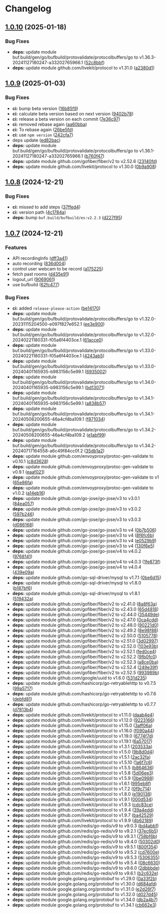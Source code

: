 # Changelog

## [1.0.10](https://github.com/mynaparrot/plugnmeet-protocol/compare/v1.0.9...v1.0.10) (2025-01-18)


### Bug Fixes

* **deps:** update module buf.build/gen/go/bufbuild/protovalidate/protocolbuffers/go to v1.36.3-20241127180247-a33202765966.1 ([52c8bbf](https://github.com/mynaparrot/plugnmeet-protocol/commit/52c8bbfac1bd393594f7dc2edc76c484b9e9be23))
* **deps:** update module github.com/livekit/protocol to v1.31.0 ([a2380d1](https://github.com/mynaparrot/plugnmeet-protocol/commit/a2380d1faebc90aaea4c3969abd92dc0e4ca0e7f))

## [1.0.9](https://github.com/mynaparrot/plugnmeet-protocol/compare/v1.0.8...v1.0.9) (2025-01-03)


### Bug Fixes

* **ci:** bump beta version ([16b85f9](https://github.com/mynaparrot/plugnmeet-protocol/commit/16b85f945a216cd38b693ffe7e8bbef3d31a19a2))
* **ci:** calculate beta version based on next version ([9402b78](https://github.com/mynaparrot/plugnmeet-protocol/commit/9402b78373ef22be80302050f217d9c282802b1f))
* **ci:** release a beta version on each commit ([7e36c97](https://github.com/mynaparrot/plugnmeet-protocol/commit/7e36c9795372cf5a3a591e168a2125ca91da1f12))
* **ci:** removed rebase again ([aa60bba](https://github.com/mynaparrot/plugnmeet-protocol/commit/aa60bba6b1eb0c88d321346c323ed012cbf6887c))
* **ci:** To rebase again ([26be5fd](https://github.com/mynaparrot/plugnmeet-protocol/commit/26be5fde5463ffd6c07bcf69c9c7622f1a6163d1))
* **ci:** use `npm version` ([242cfa7](https://github.com/mynaparrot/plugnmeet-protocol/commit/242cfa72d44995689d2321e19f1f8050afdafc4e))
* deps update ([ed82bac](https://github.com/mynaparrot/plugnmeet-protocol/commit/ed82bac7ab8d6e768f8c8c8c3d5a96d1f852f7a4))
* **deps:** update module buf.build/gen/go/bufbuild/protovalidate/protocolbuffers/go to v1.36.1-20241127180247-a33202765966.1 ([b760f47](https://github.com/mynaparrot/plugnmeet-protocol/commit/b760f4783ece235b52938333091e6c1a9cbc2128))
* **deps:** update module github.com/gofiber/fiber/v2 to v2.52.6 ([23140fd](https://github.com/mynaparrot/plugnmeet-protocol/commit/23140fd74b803d62b90e9dcfc2b6daaf03150133))
* **deps:** update module github.com/livekit/protocol to v1.30.0 ([0b9a908](https://github.com/mynaparrot/plugnmeet-protocol/commit/0b9a908a1be09c72ca2c7fd55be688d4207adaf8))

## [1.0.8](https://github.com/mynaparrot/plugnmeet-protocol/compare/v1.0.7...v1.0.8) (2024-12-21)


### Bug Fixes

* **ci:** missed to add steps ([37ffed4](https://github.com/mynaparrot/plugnmeet-protocol/commit/37ffed44b00836a37da8a8eb2bf01c01e0d48eac))
* **ci:** version path ([4c1784a](https://github.com/mynaparrot/plugnmeet-protocol/commit/4c1784aa7a5da2a85210acfac798ab07d1b46167))
* **deps:** bump `buf.build/bufbuild/es:v2.2.3` ([d227f95](https://github.com/mynaparrot/plugnmeet-protocol/commit/d227f95993b7c5720c80d71d4dafc45ebfbb7009))

## [1.0.7](https://github.com/mynaparrot/plugnmeet-protocol/compare/v1.0.7...v1.0.7) (2024-12-21)


### Features

* API recordingInfo ([dff3a41](https://github.com/mynaparrot/plugnmeet-protocol/commit/dff3a41b42629133a406eabaa2ee7b4a0c6519f7))
* auto recording ([836d004](https://github.com/mynaparrot/plugnmeet-protocol/commit/836d00410a6aa2f9a28f895a648ab42d095dcb6a))
* control user webcam to be record ([a175225](https://github.com/mynaparrot/plugnmeet-protocol/commit/a175225507bf2c314bfd4f747e7408bd66706859))
* fetch past rooms ([d435e91](https://github.com/mynaparrot/plugnmeet-protocol/commit/d435e9174224f1f8782551c70fa1a47a1f72d074))
* logout_url ([9069061](https://github.com/mynaparrot/plugnmeet-protocol/commit/9069061b9f26b2511a2549b7eb67e6a30d2fa702))
* use bufbuild ([62fc477](https://github.com/mynaparrot/plugnmeet-protocol/commit/62fc477565b4cc452b8234b4e1078d831a8f6481))


### Bug Fixes

* **ci:** added `release-please-action` ([be14170](https://github.com/mynaparrot/plugnmeet-protocol/commit/be14170f173e0cb24c4c8cde29b2a845dff8c6d4))
* **deps:** update module buf.build/gen/go/bufbuild/protovalidate/protocolbuffers/go to v1.32.0-20231115204500-e097f827e652.1 ([ee3e900](https://github.com/mynaparrot/plugnmeet-protocol/commit/ee3e900a3466d58e0ad123844befdf5d815f7a96))
* **deps:** update module buf.build/gen/go/bufbuild/protovalidate/protocolbuffers/go to v1.32.0-20240221180331-f05a6f4403ce.1 ([61acce0](https://github.com/mynaparrot/plugnmeet-protocol/commit/61acce0c71b4f6991cdf680fa43e26b94c1fe197))
* **deps:** update module buf.build/gen/go/bufbuild/protovalidate/protocolbuffers/go to v1.33.0-20240221180331-f05a6f4403ce.1 ([4243ab5](https://github.com/mynaparrot/plugnmeet-protocol/commit/4243ab5040632ed7f76de1595832b0adfd8ca177))
* **deps:** update module buf.build/gen/go/bufbuild/protovalidate/protocolbuffers/go to v1.33.0-20240401165935-b983156c5e99.1 ([6935002](https://github.com/mynaparrot/plugnmeet-protocol/commit/6935002a1de79c7556c037f07903c0e1d84b18b1))
* **deps:** update module buf.build/gen/go/bufbuild/protovalidate/protocolbuffers/go to v1.34.0-20240401165935-b983156c5e99.1 ([bd13071](https://github.com/mynaparrot/plugnmeet-protocol/commit/bd130717c14db3e93662750fc10f08880bf16a57))
* **deps:** update module buf.build/gen/go/bufbuild/protovalidate/protocolbuffers/go to v1.34.1-20240401165935-b983156c5e99.1 ([a838b57](https://github.com/mynaparrot/plugnmeet-protocol/commit/a838b57169041fdf97236ff2d1f6cd97659e8aaa))
* **deps:** update module buf.build/gen/go/bufbuild/protovalidate/protocolbuffers/go to v1.34.1-20240508200655-46a4cf4ba109.1 ([f871034](https://github.com/mynaparrot/plugnmeet-protocol/commit/f871034e89db19da42806d68d31007b761b35f23))
* **deps:** update module buf.build/gen/go/bufbuild/protovalidate/protocolbuffers/go to v1.34.2-20240508200655-46a4cf4ba109.2 ([e1abf99](https://github.com/mynaparrot/plugnmeet-protocol/commit/e1abf990a6a29282ae46c6cdbf3ad131a2f2d533))
* **deps:** update module buf.build/gen/go/bufbuild/protovalidate/protocolbuffers/go to v1.34.2-20240717164558-a6c49f84cc0f.2 ([35db1a2](https://github.com/mynaparrot/plugnmeet-protocol/commit/35db1a2f847c1fee8d377a0c0062f1c8d13585c7))
* **deps:** update module github.com/envoyproxy/protoc-gen-validate to v0.10.1 ([c8d3628](https://github.com/mynaparrot/plugnmeet-protocol/commit/c8d36281534f8cf02e7b97f107c8105cd74e3ebd))
* **deps:** update module github.com/envoyproxy/protoc-gen-validate to v0.9.1 ([eaaf021](https://github.com/mynaparrot/plugnmeet-protocol/commit/eaaf02199552738a462a2a4b33b3dda688a150f5))
* **deps:** update module github.com/envoyproxy/protoc-gen-validate to v1 ([65e86fa](https://github.com/mynaparrot/plugnmeet-protocol/commit/65e86fae7b4947e727bce06d31d65d1aeed7f1d2))
* **deps:** update module github.com/envoyproxy/protoc-gen-validate to v1.0.2 ([a14eb16](https://github.com/mynaparrot/plugnmeet-protocol/commit/a14eb165ce18fd913ae429cc4f7587d0a2c491de))
* **deps:** update module github.com/go-jose/go-jose/v3 to v3.0.1 ([84ea057](https://github.com/mynaparrot/plugnmeet-protocol/commit/84ea057054adfce3db6461baef40c8a782ed603f))
* **deps:** update module github.com/go-jose/go-jose/v3 to v3.0.2 ([597b246](https://github.com/mynaparrot/plugnmeet-protocol/commit/597b24681c44f9ef720bc58e2570798f28dddf8c))
* **deps:** update module github.com/go-jose/go-jose/v3 to v3.0.3 ([d086168](https://github.com/mynaparrot/plugnmeet-protocol/commit/d086168d8f65dd239ea97b1b1944a86e9ea12471))
* **deps:** update module github.com/go-jose/go-jose/v3 to v4 ([0b7b506](https://github.com/mynaparrot/plugnmeet-protocol/commit/0b7b506ae4eef1f41deb9639340bf6cff8e93772))
* **deps:** update module github.com/go-jose/go-jose/v3 to v4 ([8f6fc6b](https://github.com/mynaparrot/plugnmeet-protocol/commit/8f6fc6bcf52839cc7a33ec4507a6d45ca4c818e0))
* **deps:** update module github.com/go-jose/go-jose/v3 to v4 ([e0529b9](https://github.com/mynaparrot/plugnmeet-protocol/commit/e0529b9ce735f6ea62f27e27448aff6a06af9ca4))
* **deps:** update module github.com/go-jose/go-jose/v3 to v4 ([130f6e5](https://github.com/mynaparrot/plugnmeet-protocol/commit/130f6e575806b07f65dc34a5e8468924846d05fa))
* **deps:** update module github.com/go-jose/go-jose/v4 to v4.0.2 ([9768141](https://github.com/mynaparrot/plugnmeet-protocol/commit/9768141854c91d1ef65ddd6c9057ff76b135ef40))
* **deps:** update module github.com/go-jose/go-jose/v4 to v4.0.3 ([1fe873f](https://github.com/mynaparrot/plugnmeet-protocol/commit/1fe873f3407175405f235b273c4ad183e975dca9))
* **deps:** update module github.com/go-jose/go-jose/v4 to v4.0.4 ([439e09a](https://github.com/mynaparrot/plugnmeet-protocol/commit/439e09aa977fb146edb9a343807f0175fd80e2f4))
* **deps:** update module github.com/go-sql-driver/mysql to v1.7.1 ([0be6d15](https://github.com/mynaparrot/plugnmeet-protocol/commit/0be6d152c01f9b7a9b197fbd790e24a8ccd704b8))
* **deps:** update module github.com/go-sql-driver/mysql to v1.8.0 ([b187bf6](https://github.com/mynaparrot/plugnmeet-protocol/commit/b187bf605305c53ee32be2e0639c827bd2aa2cf2))
* **deps:** update module github.com/go-sql-driver/mysql to v1.8.1 ([519432a](https://github.com/mynaparrot/plugnmeet-protocol/commit/519432a81ea54be186b112003a128640d90222a4))
* **deps:** update module github.com/gofiber/fiber/v2 to v2.41.0 ([8a8f63a](https://github.com/mynaparrot/plugnmeet-protocol/commit/8a8f63ac543b57ccc52d54467afca2d9b2226692))
* **deps:** update module github.com/gofiber/fiber/v2 to v2.43.0 ([65d4818](https://github.com/mynaparrot/plugnmeet-protocol/commit/65d48183983b6826b7c5c1f1970d033aa4955e56))
* **deps:** update module github.com/gofiber/fiber/v2 to v2.44.0 ([35449de](https://github.com/mynaparrot/plugnmeet-protocol/commit/35449de5b989bc9a522942e51059af5de20dbe96))
* **deps:** update module github.com/gofiber/fiber/v2 to v2.47.0 ([0ca4cdd](https://github.com/mynaparrot/plugnmeet-protocol/commit/0ca4cddbab30fd878db05428decf5865daa8225f))
* **deps:** update module github.com/gofiber/fiber/v2 to v2.48.0 ([90221d0](https://github.com/mynaparrot/plugnmeet-protocol/commit/90221d074ebda0a8b86c5861546e6173051a1327))
* **deps:** update module github.com/gofiber/fiber/v2 to v2.49.2 ([8e98f88](https://github.com/mynaparrot/plugnmeet-protocol/commit/8e98f8841e2950f79a6e6734e82f867ba006a950))
* **deps:** update module github.com/gofiber/fiber/v2 to v2.50.0 ([5105778](https://github.com/mynaparrot/plugnmeet-protocol/commit/5105778b945546cfdececc3ae646d1c7c47fa85b))
* **deps:** update module github.com/gofiber/fiber/v2 to v2.51.0 ([3d02997](https://github.com/mynaparrot/plugnmeet-protocol/commit/3d02997439879e15c94154a21003d36e80a8303a))
* **deps:** update module github.com/gofiber/fiber/v2 to v2.52.0 ([103e93b](https://github.com/mynaparrot/plugnmeet-protocol/commit/103e93b753fc3de55d4ec0575e7a27a8deeec876))
* **deps:** update module github.com/gofiber/fiber/v2 to v2.52.1 ([fed0ce4](https://github.com/mynaparrot/plugnmeet-protocol/commit/fed0ce4d6bd645b30f46a6925dd98c6148016f7f))
* **deps:** update module github.com/gofiber/fiber/v2 to v2.52.2 ([9fb0fc0](https://github.com/mynaparrot/plugnmeet-protocol/commit/9fb0fc0a82b1f1f311d7f12efd2fa3fa4b35b565))
* **deps:** update module github.com/gofiber/fiber/v2 to v2.52.3 ([a8ce0ba](https://github.com/mynaparrot/plugnmeet-protocol/commit/a8ce0ba531cdbc71cf27f05fc70c34919569a284))
* **deps:** update module github.com/gofiber/fiber/v2 to v2.52.4 ([249e39f](https://github.com/mynaparrot/plugnmeet-protocol/commit/249e39fca3e516e27295beb5da9a0a50793ab9cf))
* **deps:** update module github.com/gofiber/fiber/v2 to v2.52.5 ([993989b](https://github.com/mynaparrot/plugnmeet-protocol/commit/993989b0c101ee66633255bd1c7b012e29521a0d))
* **deps:** update module github.com/google/uuid to v1.6.0 ([531d235](https://github.com/mynaparrot/plugnmeet-protocol/commit/531d2351bf3844b690686847e1a9c5f0c3a33e25))
* **deps:** update module github.com/hashicorp/go-retryablehttp to v0.7.5 ([99a5717](https://github.com/mynaparrot/plugnmeet-protocol/commit/99a571717f374fcca88f8105365c03e2fa6b04c3))
* **deps:** update module github.com/hashicorp/go-retryablehttp to v0.7.6 ([debfd81](https://github.com/mynaparrot/plugnmeet-protocol/commit/debfd8112d81ca7e855e72d57882d0d751500500))
* **deps:** update module github.com/hashicorp/go-retryablehttp to v0.7.7 ([d7813b4](https://github.com/mynaparrot/plugnmeet-protocol/commit/d7813b413a3f907309c64e0e1e51e075ace823d7))
* **deps:** update module github.com/livekit/protocol to v1.11.0 ([daab4e4](https://github.com/mynaparrot/plugnmeet-protocol/commit/daab4e41710d5e7c6bc3d2072533339b7af0036b))
* **deps:** update module github.com/livekit/protocol to v1.12.0 ([9223166](https://github.com/mynaparrot/plugnmeet-protocol/commit/9223166fccf51be1d598a787f044d525bf1186cf))
* **deps:** update module github.com/livekit/protocol to v1.15.0 ([3aff06a](https://github.com/mynaparrot/plugnmeet-protocol/commit/3aff06ac70a6ba267e23ee3a66c6645f6fa08faa))
* **deps:** update module github.com/livekit/protocol to v1.16.0 ([f090a44](https://github.com/mynaparrot/plugnmeet-protocol/commit/f090a441dcfc3928efcd0b91cba397d86d532aa2))
* **deps:** update module github.com/livekit/protocol to v1.19.0 ([6774f7d](https://github.com/mynaparrot/plugnmeet-protocol/commit/6774f7d3e3a1c6a969a643b61b7136eca44f7dfc))
* **deps:** update module github.com/livekit/protocol to v1.19.1 ([6a57017](https://github.com/mynaparrot/plugnmeet-protocol/commit/6a5701746b08aa0281f3056b2f34262e52a8a3f1))
* **deps:** update module github.com/livekit/protocol to v1.3.1 ([203533a](https://github.com/mynaparrot/plugnmeet-protocol/commit/203533a2447ffca7ccbd07b07e20a619d16b63e2))
* **deps:** update module github.com/livekit/protocol to v1.5.0 ([9b8d0d4](https://github.com/mynaparrot/plugnmeet-protocol/commit/9b8d0d45bf268ecc9a14075ca48d36e2f2f76b43))
* **deps:** update module github.com/livekit/protocol to v1.5.1 ([2ac32fa](https://github.com/mynaparrot/plugnmeet-protocol/commit/2ac32fa048d809b1408f26138f46edad42750922))
* **deps:** update module github.com/livekit/protocol to v1.5.10 ([1a6f7c6](https://github.com/mynaparrot/plugnmeet-protocol/commit/1a6f7c6be7c3c0d64e5c40f5fdcd81278654870a))
* **deps:** update module github.com/livekit/protocol to v1.5.5 ([b864636](https://github.com/mynaparrot/plugnmeet-protocol/commit/b864636f5b9dcf0de8ea9443f0275433b3486183))
* **deps:** update module github.com/livekit/protocol to v1.5.8 ([5d06ee3](https://github.com/mynaparrot/plugnmeet-protocol/commit/5d06ee381485f55c0a609a8b28a564de50a0c160))
* **deps:** update module github.com/livekit/protocol to v1.5.9 ([0be0988](https://github.com/mynaparrot/plugnmeet-protocol/commit/0be09886323ce181ceccee28dba15492f0624ea8))
* **deps:** update module github.com/livekit/protocol to v1.6.1 ([995eb8f](https://github.com/mynaparrot/plugnmeet-protocol/commit/995eb8f5d4bc3bf7853dd03a065ae358cd1fe4d0))
* **deps:** update module github.com/livekit/protocol to v1.7.2 ([0f9c714](https://github.com/mynaparrot/plugnmeet-protocol/commit/0f9c7143f6b4752c61d8a8aca195ea38e8a70065))
* **deps:** update module github.com/livekit/protocol to v1.8.0 ([e190138](https://github.com/mynaparrot/plugnmeet-protocol/commit/e1901389a22df035d5893c33cdc9313fd227d491))
* **deps:** update module github.com/livekit/protocol to v1.9.1 ([000d534](https://github.com/mynaparrot/plugnmeet-protocol/commit/000d534e259a81eac0301e1fe945ef8e25b9a2f2))
* **deps:** update module github.com/livekit/protocol to v1.9.3 ([cdc83ce](https://github.com/mynaparrot/plugnmeet-protocol/commit/cdc83ce8ba5da34bf50b30eb3c9b563696578f90))
* **deps:** update module github.com/livekit/protocol to v1.9.4 ([39a4edd](https://github.com/mynaparrot/plugnmeet-protocol/commit/39a4edda6e69a4da2e96dabad68766c0447528e3))
* **deps:** update module github.com/livekit/protocol to v1.9.7 ([ba42529](https://github.com/mynaparrot/plugnmeet-protocol/commit/ba42529d5a1ccc6e0da3f7fb29bfc32ad83a040a))
* **deps:** update module github.com/livekit/protocol to v1.9.9 ([4b62189](https://github.com/mynaparrot/plugnmeet-protocol/commit/4b62189bac46229e2447d6789dca599148101164))
* **deps:** update module github.com/redis/go-redis/v9 to v9.0.3 ([bd4abb1](https://github.com/mynaparrot/plugnmeet-protocol/commit/bd4abb1b8788015ab97038e98cef92b61f688392))
* **deps:** update module github.com/redis/go-redis/v9 to v9.2.1 ([37ec6b5](https://github.com/mynaparrot/plugnmeet-protocol/commit/37ec6b5bb7efb1e3783272a105befe1ddfc3ea83))
* **deps:** update module github.com/redis/go-redis/v9 to v9.3.1 ([758bf6b](https://github.com/mynaparrot/plugnmeet-protocol/commit/758bf6b24be6acb7da6f4b46474ad0e11fff8054))
* **deps:** update module github.com/redis/go-redis/v9 to v9.4.0 ([50302d0](https://github.com/mynaparrot/plugnmeet-protocol/commit/50302d098ec61a0a0a6f3166e6b0a4f22beba3cd))
* **deps:** update module github.com/redis/go-redis/v9 to v9.5.1 ([800f354](https://github.com/mynaparrot/plugnmeet-protocol/commit/800f3546464ff0e64c12393cd1bc77114c0b72d4))
* **deps:** update module github.com/redis/go-redis/v9 to v9.5.2 ([cd7600e](https://github.com/mynaparrot/plugnmeet-protocol/commit/cd7600e144d4b6acbf45a74de8db39887bbde2c2))
* **deps:** update module github.com/redis/go-redis/v9 to v9.5.3 ([5306355](https://github.com/mynaparrot/plugnmeet-protocol/commit/5306355f56c0ff4cc4e582301e6400caa215e61d))
* **deps:** update module github.com/redis/go-redis/v9 to v9.5.4 ([08c6630](https://github.com/mynaparrot/plugnmeet-protocol/commit/08c6630ae14fde35a593b13cf5230c5ad18f4875))
* **deps:** update module github.com/redis/go-redis/v9 to v9.6.0 ([2dbbbde](https://github.com/mynaparrot/plugnmeet-protocol/commit/2dbbbde6b08d2002af0cfc5d62ac1cee489fa19f))
* **deps:** update module github.com/redis/go-redis/v9 to v9.6.1 ([b2c632e](https://github.com/mynaparrot/plugnmeet-protocol/commit/b2c632e2648191505a7ef6582eb1cddb22b70ae6))
* **deps:** update module google.golang.org/protobuf to v1.29.0 ([0a33f2b](https://github.com/mynaparrot/plugnmeet-protocol/commit/0a33f2bd4245e0d0036b9b106938171b76de8c24))
* **deps:** update module google.golang.org/protobuf to v1.30.0 ([d684afd](https://github.com/mynaparrot/plugnmeet-protocol/commit/d684afd22965f0b0a40fed4f44f088a9fbc2cac8))
* **deps:** update module google.golang.org/protobuf to v1.31.0 ([e2d26f7](https://github.com/mynaparrot/plugnmeet-protocol/commit/e2d26f7f9a087ce90e3ff4a77610482b0f135367))
* **deps:** update module google.golang.org/protobuf to v1.32.0 ([d027d45](https://github.com/mynaparrot/plugnmeet-protocol/commit/d027d45be14c5afbeb5b7b16fb4f30102fa4c2e5))
* **deps:** update module google.golang.org/protobuf to v1.34.0 ([db2a4b7](https://github.com/mynaparrot/plugnmeet-protocol/commit/db2a4b766fecaaea936295b43e46cafdbdcb8562))
* **deps:** update module google.golang.org/protobuf to v1.34.1 ([cb662e3](https://github.com/mynaparrot/plugnmeet-protocol/commit/cb662e3bc5d124aba7145493ed0a6fa7d73ee23c))

